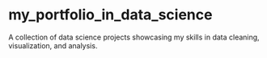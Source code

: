 # my_portfolio_in_data_science
A collection of data science projects showcasing my skills in data cleaning, visualization, and analysis.

